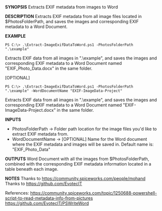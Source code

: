 **SYNOPSIS**
Extracts EXIF metadata from images to Word
    
**DESCRIPTION**
Extracts EXIF metadata from all image files located in $PhotosFolderPath, and saves the images and corresponding EXIF metadata to a Word Document.

**EXAMPLE**
```
PS C:\> .\Extract-ImageExifDataToWord.ps1 -PhotosFolderPath ".\example"
```    
Extracts EXIF data from all images in ".\example", and saves the images and corresponding EXIF metadata to a Word Document named "EXIF_Photo_Data.docx" in the same folder.

[OPTIONAL]
```
PS C:\> .\Extract-ImageExifDataToWord.ps1 -PhotosFolderPath ".\example" -WordDocumentName "EXIF-ImageData-Project"
```
Extracts EXIF data from all images in ".\example", and saves the images and corresponding EXIF metadata to a Word Document named "EXIF-ImageData-Project.docx" in the same folder.

**INPUTS**
- PhotosFolderPath -> Folder path location for the image files you'd like to extract EXIF metadata from.
- WordDocumentName -> [OPTIONAL] Name for the Word document where the EXIF metadata and images will be saved in. Default name is: "EXIF_Photo_Data"

**OUTPUTS**
Word Document with all the images from $PhotosFolderPath, combined with the corresponding EXIF metadata information located in a table beneath each image. 

**NOTES**
Thanks to https://community.spiceworks.com/people/mohand
Thanks to https://github.com/EvotecIT

References:
https://community.spiceworks.com/topic/1250688-powershell-script-to-read-metadata-info-from-pictures
https://github.com/EvotecIT/PSWriteWord


